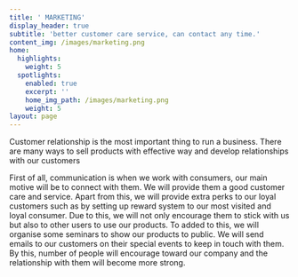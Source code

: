 ```yaml
---
title: ' MARKETING'
display_header: true
subtitle: 'better customer care service, can contact any time.'
content_img: /images/marketing.png
home:
  highlights:
    weight: 5
  spotlights:
    enabled: true
    excerpt: ''
    home_img_path: /images/marketing.png
    weight: 5
layout: page
---
```

Customer relationship is the most important thing to run a business. There are many ways to sell products with effective way and develop relationships with our customers 

First of all, communication is when we work with consumers, our main motive will be to connect with them. We will provide them a good customer care and service. Apart from this, we will provide extra perks to our loyal customers such as by setting up reward system to our most visited and loyal consumer. Due to this, we will not only encourage them to stick with us but also to other users to use our products. To added to this, we will organise some seminars to show our products to public. We will send emails to our customers on their special events to keep in touch with them. By this, number of people will encourage toward our company and the relationship with them will become more strong.
